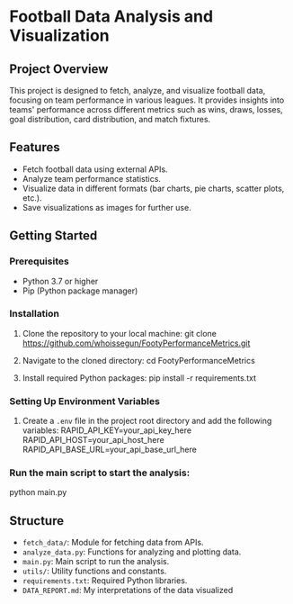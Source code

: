 # Football Data Analysis and Visualization

## Project Overview

This project is designed to fetch, analyze, and visualize football data, focusing on team performance in various leagues. It provides insights into teams' performance across different metrics such as wins, draws, losses, goal distribution, card distribution, and match fixtures.

## Features

- Fetch football data using external APIs.
- Analyze team performance statistics.
- Visualize data in different formats (bar charts, pie charts, scatter plots, etc.).
- Save visualizations as images for further use.

## Getting Started

### Prerequisites

- Python 3.7 or higher
- Pip (Python package manager)

### Installation

1. Clone the repository to your local machine:
git clone https://github.com/whoissegun/FootyPerformanceMetrics.git


2. Navigate to the cloned directory:
cd FootyPerformanceMetrics


3. Install required Python packages:
pip install -r requirements.txt

### Setting Up Environment Variables

1. Create a `.env` file in the project root directory and add the following variables:
RAPID_API_KEY=your_api_key_here
RAPID_API_HOST=your_api_host_here
RAPID_API_BASE_URL=your_api_base_url_here


### Run the main script to start the analysis:

python main.py

## Structure

- `fetch_data/`: Module for fetching data from APIs.
- `analyze_data.py`: Functions for analyzing and plotting data.
- `main.py`: Main script to run the analysis.
- `utils/`: Utility functions and constants.
- `requirements.txt`: Required Python libraries.
- `DATA_REPORT.md`: My interpretations of the data visualized
